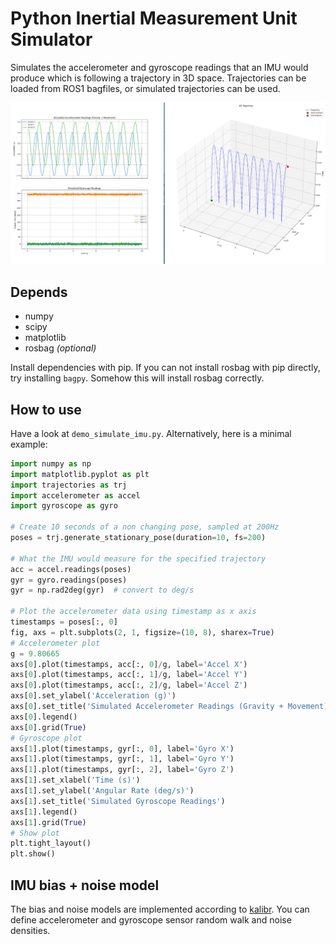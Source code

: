 # Python Inertial Measurement Unit Simulator

Simulates the accelerometer and gyroscope readings that an IMU would produce which is following a trajectory in 3D space. Trajectories can be loaded from ROS1 bagfiles, or simulated trajectories can be used.  

![screenshot](https://github.com/fallow24/imu_sim_py/blob/main/img/screenshot.png?raw=true)

## Depends

- numpy
- scipy
- matplotlib
- rosbag _(optional)_

Install dependencies with pip.
If you can not install rosbag with pip directly, try installing `bagpy`.
Somehow this will install rosbag correctly.

## How to use

Have a look at `demo_simulate_imu.py`. 
Alternatively, here is a minimal example:

```python
import numpy as np
import matplotlib.pyplot as plt
import trajectories as trj
import accelerometer as accel
import gyroscope as gyro

# Create 10 seconds of a non changing pose, sampled at 200Hz
poses = trj.generate_stationary_pose(duration=10, fs=200)

# What the IMU would measure for the specified trajectory
acc = accel.readings(poses)
gyr = gyro.readings(poses)
gyr = np.rad2deg(gyr)  # convert to deg/s

# Plot the accelerometer data using timestamp as x axis
timestamps = poses[:, 0]
fig, axs = plt.subplots(2, 1, figsize=(10, 8), sharex=True)
# Accelerometer plot
g = 9.80665
axs[0].plot(timestamps, acc[:, 0]/g, label='Accel X')
axs[0].plot(timestamps, acc[:, 1]/g, label='Accel Y')
axs[0].plot(timestamps, acc[:, 2]/g, label='Accel Z')
axs[0].set_ylabel('Acceleration (g)')
axs[0].set_title('Simulated Accelerometer Readings (Gravity + Movement)')
axs[0].legend()
axs[0].grid(True)
# Gyroscope plot
axs[1].plot(timestamps, gyr[:, 0], label='Gyro X')
axs[1].plot(timestamps, gyr[:, 1], label='Gyro Y')
axs[1].plot(timestamps, gyr[:, 2], label='Gyro Z')
axs[1].set_xlabel('Time (s)')
axs[1].set_ylabel('Angular Rate (deg/s)')
axs[1].set_title('Simulated Gyroscope Readings')
axs[1].legend()
axs[1].grid(True)
# Show plot
plt.tight_layout()
plt.show()
```

## IMU bias + noise model

The bias and noise models are implemented according to [kalibr](https://github.com/ethz-asl/kalibr/wiki/IMU-Noise-Model). You can define accelerometer and gyroscope sensor random walk and noise densities.